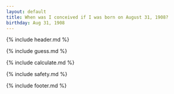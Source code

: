 ```yaml
---
layout: default
title: When was I conceived if I was born on August 31, 1908?
birthday: Aug 31, 1908
---
```


{% include header.md %}

{% include guess.md %}

{% include calculate.md %}

{% include safety.md %}

{% include footer.md %}



